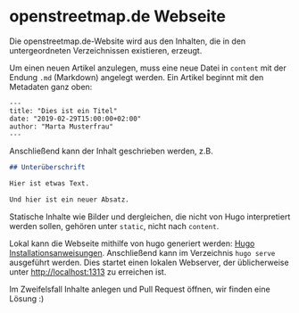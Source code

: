 # openstreetmap.de Webseite

Die openstreetmap.de-Website wird aus den Inhalten, die in den untergeordneten Verzeichnissen existieren, erzeugt.

Um einen neuen Artikel anzulegen, muss eine neue Datei in `content` mit der Endung `.md` (Markdown) angelegt werden. Ein Artikel beginnt mit den Metadaten ganz oben:

	---
	title: "Dies ist ein Titel"
	date: "2019-02-29T15:00:00+02:00"
	author: "Marta Musterfrau"
	---

Anschließend kann der Inhalt geschrieben werden, z.B.

```markdown
## Unterüberschrift

Hier ist etwas Text.

Und hier ist ein neuer Absatz.
```

Statische Inhalte wie Bilder und dergleichen, die nicht von Hugo interpretiert werden sollen, gehören unter `static`, nicht nach `content`.

Lokal kann die Webseite mithilfe von hugo generiert werden: [Hugo Installationsanweisungen](https://gohugo.io/getting-started/installing/). Anschließend kann im Verzeichnis `hugo serve` ausgeführt werden. Dies startet einen lokalen Webserver, der üblicherweise unter [http://localhost:1313](http://localhost:1313) zu erreichen ist.

Im Zweifelsfall Inhalte anlegen und Pull Request öffnen, wir finden eine Lösung :)
